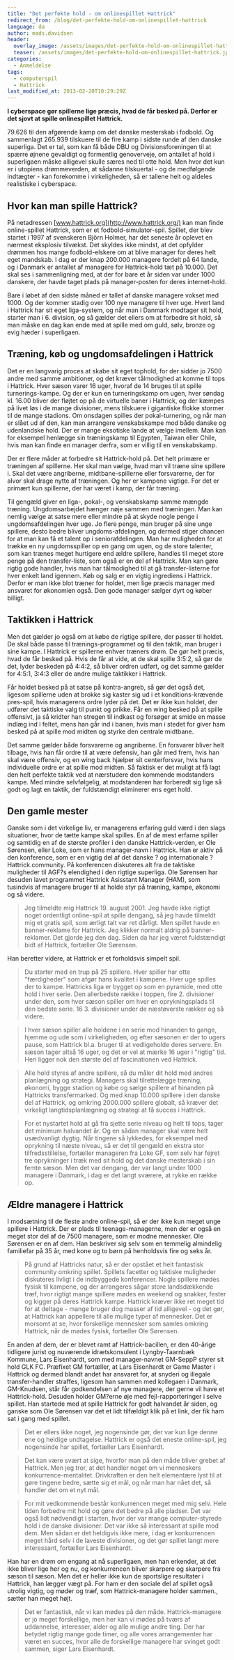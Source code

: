 ```yaml
---
title: "Det perfekte hold - om onlinespillet Hattrick"
redirect_from: /blog/det-perfekte-hold-om-onlinespillet-hattrick
language: da
author: mads.davidsen
header:
  overlay_image: /assets/images/det-perfekte-hold-om-onlinespillet-hattrick.jpg
  teaser: /assets/images/det-perfekte-hold-om-onlinespillet-hattrick.jpg
categories:
  - Anmeldelse
tags:
  - computerspil
  - Hattrick
last_modified_at: 2013-02-20T10:29:29Z
---
```


**I cyberspace gør spillerne lige præcis, hvad de får besked på. Derfor er det sjovt at spille onlinespillet Hattrick.**

79.626 til den afgørende kamp om det danske mesterskab i fodbold. Og sammenlagt 265.939 tilskuere til de fire kamp i sidste runde af den danske superliga. Det er tal, som kan få både DBU og Divisionsforeningen til at spærre øjnene gevaldigt og formentlig genoverveje, om antallet af hold i superligaen måske alligevel skulle særes ned til otte hold. Men hvor det kun er i utopiens drømmeverden, at sådanne tilskuertal - og de medfølgende indtægter - kan forekomme i virkeligheden, så er tallene helt og aldeles realistiske i cyberspace.

## Hvor kan man spille Hattrick?

På netadressen [www.hattrick.org](http://www.hattrick.org/) kan man finde online-spillet Hattrick, som er et fodbold-simulator-spil. Spillet, der blev startet i 1997 af svenskeren Björn Holmer, har det seneste år oplevet en nærmest eksplosiv tilvækst. Det skyldes ikke mindst, at det opfylder drømmen hos mange fodbold-elskere om at blive manager for deres helt eget mandskab. I dag er der knap 200.000 managere fordelt på 64 lande, og i Danmark er antallet af managere for Hattrick-hold tæt på 10.000. Det skal ses i sammenligning med, at der for bare et år siden var under 1000 danskere, der havde taget plads på manager-posten for deres internet-hold.

Bare i løbet af den sidste måned er tallet af danske managere vokset med 1000. Og der kommer stadig over 100 nye managere til hver uge. Hvert land i Hattrick har sit eget liga-system, og når man i Danmark modtager sit hold, starter man i 6. division, og så gælder det ellers om at forbedre sit hold, så man måske en dag kan ende med at spille med om guld, sølv, bronze og evig hæder i superligaen.

## Træning, køb og ungdomsafdelingen i Hattrick

Det er en langvarig proces at skabe sit eget tophold, for der sidder jo 7500 andre med samme ambitioner, og det kræver tålmodighed at komme til tops i Hattrick. Hver sæson varer 16 uger, hvoraf de 14 bruges til at spille turnerings-kampe. Og der er kun en turneringskamp om ugen, hver søndag kl. 16.00 bliver der fløjtet op på de virtuelle baner i Hattrick, og der kæmpes på livet løs i de mange divisioner, mens tilskuere i gigantiske flokke stormer til de mange stadions. Om onsdagen spilles der pokal-turnering, og når man er slået ud af den, kan man arrangere venskabskampe mod både danske og udenlandske hold. Der er mange eksotiske lande at vælge imellem. Man kan for eksempel henlægge sin træningskamp til Egypten, Taiwan eller Chile, hvis man kan finde en manager derfra, som er villig til en venskabskamp.

Der er flere måder at forbedre sit Hattrick-hold på. Det helt primære er træningen af spillerne. Her skal man vælge, hvad man vil træne sine spillere i. Skal det være angriberne, midtbane-spillerne eller forsvarerne, der for alvor skal drage nytte af træningen. Og her er kampene vigtige. For det er primært kun spillerne, der har været i kamp, der får træning.

Til gengæld giver en liga-, pokal-, og venskabskamp samme mængde træning. Ungdomsarbejdet hænger nøje sammen med træningen. Man kan nemlig vælge at satse mere eller mindre på at skyde nogle penge i ungdomsafdelingen hver uge. Jo flere penge, man bruger på sine unge spillere, desto bedre bliver ungdoms-afdelingen, og dermed stiger chancen for at man kan få et talent op i seniorafdelingen. Man har muligheden for at trække en ny ungdomsspiller op en gang om ugen, og de store talenter, som kan trænes meget hurtigere end ældre spillere, handles til meget store penge på den transfer-liste, som også er en del af Hattrick. Man kan gøre rigtig gode handler, hvis man har tålmodighed til at gå transfer-listerne for hver enkelt land igennem. Køb og salg er en vigtig ingrediens i Hattrick. Derfor er man ikke blot træner for holdet, men lige præcis manager med ansvaret for økonomien også. Den gode manager sælger dyrt og køber billigt.

## Taktikken i Hattrick

Men det gælder jo også om at købe de rigtige spillere, der passer til holdet. De skal både passe til trænings-programmet og til den taktik, man bruger i sine kampe. I Hattrick er spillerne enhver træners drøm. De gør helt præcis, hvad de får besked på. Hvis de får at vide, at de skal spille 3:5:2, så gør de det, lyder beskeden på 4:4:2, så bliver ordren udført, og det samme gælder for 4:5:1, 3:4:3 eller de andre mulige taktikker i Hattrick.

Får holdet besked på at satse på kontra-angreb, så gør det også det, ligesom spillerne uden at brokke sig kaster sig ud i et konditions-krævende pres-spil, hvis managerens ordre lyder på det. Det er ikke kun holdet, der udfører det taktiske valg til punkt og prikke. Får en wing besked på at spille offensivt, ja så kridter han stregen til indkast og forsøger at smide en masse indlæg ind i feltet, mens han går ind i banen, hvis man i stedet for giver ham besked på at spille mod midten og styrke den centrale midtbane.

Det samme gælder både forsvarerne og angriberne. En forsvarer bliver helt tilbage, hvis han får ordre til at være defensiv, han går med frem, hvis han skal være offensiv, og en wing back hjælper sit centerforsvar, hvis hans individuelle ordre er at spille mod midten. Så faktisk er det muligt at få lagt den helt perfekte taktik ved at nærstudere den kommende modstanders kampe. Med mindre selvfølgelig, at modstanderen har forberedt sig lige så godt og lagt en taktik, der fuldstændigt eliminerer ens eget hold.

## Den gamle mester

Ganske som i det virkelige liv, er managerens erfaring guld værd i den slags situationer, hvor de tætte kampe skal spilles. En af de mest erfarne spiller og samtidig en af de største profiler i den danske Hattrick-verden, er Ole Sørensen, eller Loke, som er hans manager-navn i Hattrick. Han er aktiv på den konference, som er en vigtig del af det danske ? og internationale ? Hattrick.community. På konferencen diskuteres alt fra de taktiske muligheder til AGF?s elendighed i den rigtige superliga. Ole Sørensen har desuden lavet programmet Hattrick Asisstant Manager (HAM), som tusindvis af managere bruger til at holde styr på træning, kampe, økonomi og så videre.

> Jeg tilmeldte mig Hattrick 19. august 2001. Jeg havde ikke rigtigt noget ordentligt online-spil at spille dengang, så jeg havde tilmeldt mig et gratis spil, som ærligt talt var ret dårligt. Men spillet havde en banner-reklame for Hattrick. Jeg klikker normalt aldrig på banner-reklamer. Det gjorde jeg den dag. Siden da har jeg været fuldstændigt bidt af Hattrick, fortæller Ole Sørensen.

Han beretter videre, at Hattrick er et forholdsvis simpelt spil.

> Du starter med en trup på 25 spillere. Hver spiller har otte "færdigheder" som afgør hans kvalitet i kampene. Hver uge spilles der to kampe. Hattricks liga er bygget op som en pyramide, med otte hold i hver serie. Den allerbedste række i toppen, fire 2. divisioner under den, som hver sæson spiller om hver en oprykningsplads til den bedste serie. 16 3. divisioner under de næstøverste rækker og så videre.

> I hver sæson spiller alle holdene i en serie mod hinanden to gange, hjemme og ude som i virkeligheden, og efter sæsonen er der to ugers pause, som Hattrick bl.a. bruger til at vedligeholde deres servere. En sæson tager altså 16 uger, og det er vel at mærke 16 uger i "rigtig" tid. Heri ligger nok den største del af fascinationen ved Hattrick.

> Alle hold styres af andre spillere, så du måler dit hold med andres planlægning og strategi. Managers skal tilrettelægge træning, økonomi, bygge stadion og købe og sælge spillere af hinanden på Hattricks transfermarked. Og med knap 10.000 spillere i den danske del af Hattrick, og omkring 2000.000 spillere globalt, så kræver det virkeligt langtidsplanlægning og strategi at få succes i Hattrick.

> For et nystartet hold at gå fra sjette serie niveau og helt til tops, tager det minimum halvandet år. Og en sådan manager skal være helt usædvanligt dygtig. Når tingene så lykkedes, for eksempel med oprykning til næste niveau, så er det til gengæld en ekstra stor tilfredsstillelse, fortæller manageren fra Loke GF, som selv har fejret tre oprykninger i træk med sit hold og det danske mesterskab i sin femte sæson. Men det var dengang, der var langt under 1000 managere i Danmark, i dag er det langt sværere, at rykke en række op.

## Ældre managere i Hattrick

I modsætning til de fleste andre online-spil, så er der ikke kun meget unge spillere i Hattrick. Der er plads til teenage-managerne, men der er også en meget stor del af de 7500 managere, som er modne mennesker. Ole Sørensen er en af dem. Han beskriver sig selv som en temmelig almindelig familiefar på 35 år, med kone og to børn på henholdsvis fire og seks år.

> På grund af Hattricks natur, så er der opstået et helt fantastisk community omkring spillet. Spillets facetter og taktiske muligheder diskuteres livligt i de indbyggede konferencer. Nogle spillere mødes fysisk til kampene, og der arrangeres sågar store landsdækkende træf, hvor rigtigt mange spillere mødes en weekend og snakker, fester og kigger på deres Hattrick kampe. Hattrick kræver ikke ret meget tid for at deltage - mange bruger dog masser af tid alligevel - og det gør, at Hattrick kan appellere til alle mulige typer af mennesker. Det er morsomt at se, hvor forskellige mennesker som samles omkring Hattrick, når de mødes fysisk, fortæller Ole Sørensen.

En anden af dem, der er blevet ramt af Hattrick-bacillen, er den 40-årige tidligere jurist og nuværende idrætskonsulent i Lyngby-Taarnbæk Kommune, Lars Eisenhardt, som med manager-navnet GM-SeppP styrer sit hold GLK FC. Præfixet GM fortæller, at Lars Eisenhardt er Game Master i Hattrick og dermed blandt andet har ansvaret for, at snyderi og illegale transfer-handler straffes, ligesom han sammen med kollegaen i Danmark, GM-Knudsen, står får godkendelsen af nye managere, der gerne vil have et Hattrick-hold. Desuden holder GM?erne øje med fejl-rapporteringer i selve spillet. Han startede med at spille Hattrick for godt halvandet år siden, og ganske som Ole Sørensen var det et lidt tilfældigt klik på et link, der fik ham sat i gang med spillet.

> Det er ellers ikke noget, jeg nogensinde gør, der var kun lige denne ene og heldige undtagelse. Hattrick er også det eneste online-spil, jeg nogensinde har spillet, fortæller Lars Eisenhardt.

> Det kan være svært at sige, hvorfor man på den måde bliver grebet af Hattrick. Men jeg tror, at det handler noget om vi menneskers konkurrence-mentalitet. Drivkraften er den helt elementære lyst til at gøre tingene bedre, sætte sig et mål, og når man har nået det, så handler det om et nyt mål.

> For mit vedkommende består konkurrencen meget med mig selv. Hele tiden forbedre mit hold og gøre det bedre på alle pladser. Det var også lidt nødvendigt i starten, hvor der var mange computer-styrede hold i de danske divisioner. Det var ikke så interessant at spille mod dem. Men sådan er det heldigvis ikke mere, i dag er konkurrencen meget hård selv i de laveste divisioner, og det gør spillet langt mere interessant, fortæller Lars Eisenhardt.

Han har en drøm om engang at nå superligaen, men han erkender, at det ikke bliver lige her og nu, og konkurrencen bliver skarpere og skarpere fra sæson til sæson. Men det er heller ikke kun de sportslige resultater i Hattrick, han lægger vægt på. For ham er den sociale del af spillet også utrolig vigtig, og møder og træf, som Hattrick-managere holder sammen., sætter han meget højt.

> Det er fantastisk, når vi kan mødes på den måde. Hattrick-managere er jo meget forskellige, men her kan vi mødes på tværs af uddannelse, interesser, alder og alle mulige andre ting. Der har betydet rigtig mange gode timer, og alle vores arrangementer har været en succes, hvor alle de forskellige managere har svinget godt sammen, siger Lars Eisenhardt.
